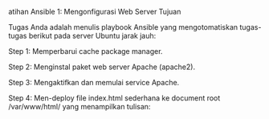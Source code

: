 atihan Ansible 1: Mengonfigurasi Web Server
Tujuan

Tugas Anda adalah menulis playbook Ansible yang mengotomatiskan tugas-tugas berikut pada server Ubuntu jarak jauh:

Step 1: Memperbarui cache package manager.

Step 2: Menginstal paket web server Apache (apache2).

Step 3: Mengaktifkan dan memulai service Apache.

Step 4: Men-deploy file index.html sederhana ke document root /var/www/html/ yang menampilkan tulisan:
